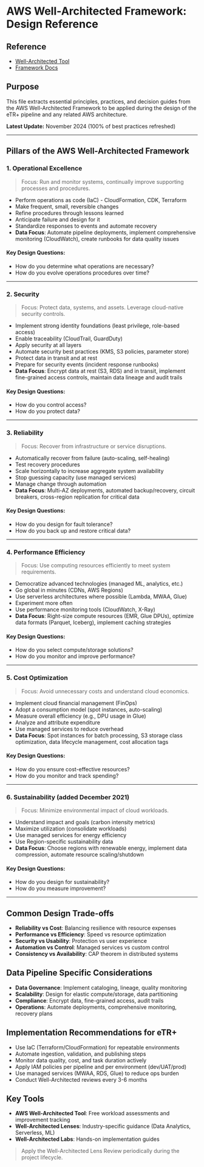 # AWS Well-Architected Framework: Design Reference

## Reference
- [Well-Architected Tool](https://aws.amazon.com/well-architected-tool/)
- [Framework Docs](https://docs.aws.amazon.com/wellarchitected/latest/framework/the-pillars-of-the-framework.html)

## Purpose
This file extracts essential principles, practices, and decision guides from the AWS Well-Architected Framework to be applied during the design of the eTR+ pipeline and any related AWS architecture.

**Latest Update:** November 2024 (100% of best practices refreshed)

---

## Pillars of the AWS Well-Architected Framework

### 1. **Operational Excellence**
> Focus: Run and monitor systems, continually improve supporting processes and procedures.

- Perform operations as code (IaC) - CloudFormation, CDK, Terraform
- Make frequent, small, reversible changes
- Refine procedures through lessons learned
- Anticipate failure and design for it
- Standardize responses to events and automate recovery
- **Data Focus**: Automate pipeline deployments, implement comprehensive monitoring (CloudWatch), create runbooks for data quality issues

#### Key Design Questions:
- How do you determine what operations are necessary?
- How do you evolve operations procedures over time?

---

### 2. **Security**
> Focus: Protect data, systems, and assets. Leverage cloud-native security controls.

- Implement strong identity foundations (least privilege, role-based access)
- Enable traceability (CloudTrail, GuardDuty)
- Apply security at all layers
- Automate security best practices (KMS, S3 policies, parameter store)
- Protect data in transit and at rest
- Prepare for security events (incident response runbooks)
- **Data Focus**: Encrypt data at rest (S3, RDS) and in transit, implement fine-grained access controls, maintain data lineage and audit trails

#### Key Design Questions:
- How do you control access?
- How do you protect data?

---

### 3. **Reliability**
> Focus: Recover from infrastructure or service disruptions.

- Automatically recover from failure (auto-scaling, self-healing)
- Test recovery procedures
- Scale horizontally to increase aggregate system availability
- Stop guessing capacity (use managed services)
- Manage change through automation
- **Data Focus**: Multi-AZ deployments, automated backup/recovery, circuit breakers, cross-region replication for critical data

#### Key Design Questions:
- How do you design for fault tolerance?
- How do you back up and restore critical data?

---

### 4. **Performance Efficiency**
> Focus: Use computing resources efficiently to meet system requirements.

- Democratize advanced technologies (managed ML, analytics, etc.)
- Go global in minutes (CDNs, AWS Regions)
- Use serverless architectures where possible (Lambda, MWAA, Glue)
- Experiment more often
- Use performance monitoring tools (CloudWatch, X-Ray)
- **Data Focus**: Right-size compute resources (EMR, Glue DPUs), optimize data formats (Parquet, Iceberg), implement caching strategies

#### Key Design Questions:
- How do you select compute/storage solutions?
- How do you monitor and improve performance?

---

### 5. **Cost Optimization**
> Focus: Avoid unnecessary costs and understand cloud economics.

- Implement cloud financial management (FinOps)
- Adopt a consumption model (spot instances, auto-scaling)
- Measure overall efficiency (e.g., DPU usage in Glue)
- Analyze and attribute expenditure
- Use managed services to reduce overhead
- **Data Focus**: Spot instances for batch processing, S3 storage class optimization, data lifecycle management, cost allocation tags

#### Key Design Questions:
- How do you ensure cost-effective resources?
- How do you monitor and track spending?

---

### 6. **Sustainability** (added December 2021)
> Focus: Minimize environmental impact of cloud workloads.

- Understand impact and goals (carbon intensity metrics)
- Maximize utilization (consolidate workloads)
- Use managed services for energy efficiency
- Use Region-specific sustainability data
- **Data Focus**: Choose regions with renewable energy, implement data compression, automate resource scaling/shutdown

#### Key Design Questions:
- How do you design for sustainability?
- How do you measure improvement?

---

## Common Design Trade-offs
- **Reliability vs Cost**: Balancing resilience with resource expenses
- **Performance vs Efficiency**: Speed vs resource optimization
- **Security vs Usability**: Protection vs user experience
- **Automation vs Control**: Managed services vs custom control
- **Consistency vs Availability**: CAP theorem in distributed systems

## Data Pipeline Specific Considerations
- **Data Governance**: Implement cataloging, lineage, quality monitoring
- **Scalability**: Design for elastic compute/storage, data partitioning
- **Compliance**: Encrypt data, fine-grained access, audit trails
- **Operations**: Automate deployments, comprehensive monitoring, recovery plans

## Implementation Recommendations for eTR+
- Use IaC (Terraform/CloudFormation) for repeatable environments
- Automate ingestion, validation, and publishing steps
- Monitor data quality, cost, and task duration actively
- Apply IAM policies per pipeline and per environment (dev/UAT/prod)
- Use managed services (MWAA, RDS, Glue) to reduce ops burden
- Conduct Well-Architected reviews every 3-6 months

## Key Tools
- **AWS Well-Architected Tool**: Free workload assessments and improvement tracking
- **Well-Architected Lenses**: Industry-specific guidance (Data Analytics, Serverless, ML)
- **Well-Architected Labs**: Hands-on implementation guides

> Apply the Well-Architected Lens Review periodically during the project lifecycle.

